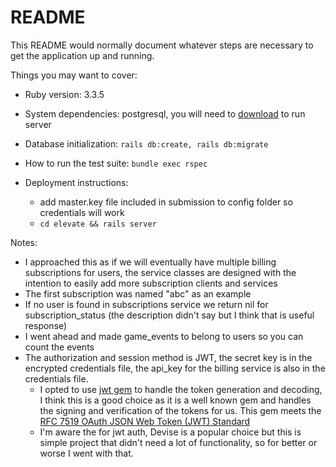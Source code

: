# README

This README would normally document whatever steps are necessary to get the
application up and running.

Things you may want to cover:

* Ruby version: 3.3.5

* System dependencies: postgresql, you will need to [download](https://www.postgresql.org/download/) to run server

* Database initialization: `rails db:create, rails db:migrate`

* How to run the test suite: `bundle exec rspec`

* Deployment instructions: 
  * add master.key file included in submission to config folder so credentials will work
  * `cd elevate && rails server`

Notes: 

* I approached this as if we will eventually have multiple billing subscriptions for users, the service classes are designed with the intention to easily add more subscription clients and services
* The first subscription was named "abc" as an example
* If no user is found in subscriptions service we return nil for subscription_status (the description didn't say but I think that is useful response)
* I went ahead and made game_events to belong to users so you can count the events
* The authorization and session method is JWT, the secret key is in the encrypted credentials file, the api_key for the billing service is also in the credentials file.
  * I opted to use [jwt gem](https://github.com/jwt/ruby-jwt?tab=readme-ov-file) to handle the token generation and decoding, I think this is a good choice as it is a well known gem and handles the signing and verification of the tokens for us. This gem meets the [RFC 7519 OAuth JSON Web Token (JWT) Standard](https://tools.ietf.org/html/rfc7519)
  * I'm aware the for jwt auth, Devise is a popular choice but this is simple project that didn't need a lot of functionality, so for better or worse I went with that.

